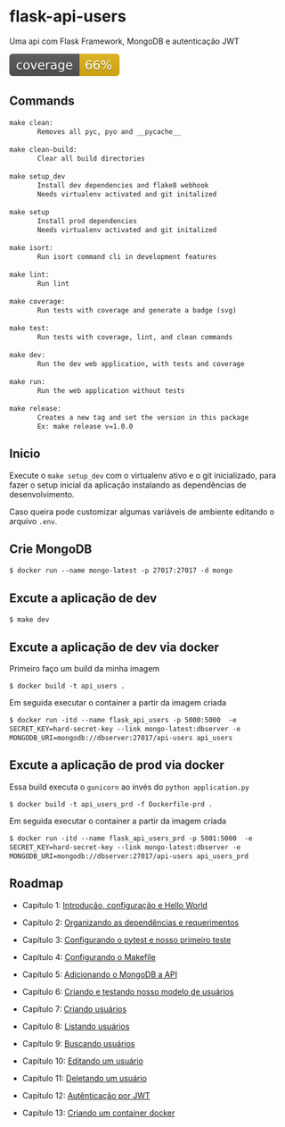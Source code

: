 # flask-api-users

Uma api com Flask Framework, MongoDB e autenticação JWT

![coverage](./static/coverage.svg)

## Commands

```shell
make clean:
       Removes all pyc, pyo and __pycache__

make clean-build:
       Clear all build directories

make setup_dev
       Install dev dependencies and flake8 webhook
       Needs virtualenv activated and git initalized

make setup
       Install prod dependencies
       Needs virtualenv activated and git initalized

make isort:
       Run isort command cli in development features

make lint:
       Run lint

make coverage:
       Run tests with coverage and generate a badge (svg)

make test:
       Run tests with coverage, lint, and clean commands

make dev:
       Run the dev web application, with tests and coverage

make run:
       Run the web application without tests

make release:
       Creates a new tag and set the version in this package
       Ex: make release v=1.0.0
```
## Inicio

Execute o `make setup_dev` com o virtualenv ativo e o git inicializado, para fazer o setup inicial da aplicação instalando as dependências de desenvolvimento.

Caso queira pode customizar algumas variáveis de ambiente editando o arquivo `.env`.


## Crie MongoDB

```shell
$ docker run --name mongo-latest -p 27017:27017 -d mongo
```

## Excute a aplicação de dev

```shell
$ make dev
```

## Excute a aplicação de dev via docker

Primeiro faço um build da minha imagem

```shell
$ docker build -t api_users .
```

Em seguida executar o container a partir da imagem criada

```shell
$ docker run -itd --name flask_api_users -p 5000:5000  -e SECRET_KEY=hard-secret-key --link mongo-latest:dbserver -e MONGODB_URI=mongodb://dbserver:27017/api-users api_users
```

## Excute a aplicação de prod via docker

Essa build executa o `gunicorn` ao invés do `python application.py`

```shell
$ docker build -t api_users_prd -f Dockerfile-prd .
```

Em seguida executar o container a partir da imagem criada

```shell
$ docker run -itd --name flask_api_users_prd -p 5001:5000  -e SECRET_KEY=hard-secret-key --link mongo-latest:dbserver -e MONGODB_URI=mongodb://dbserver:27017/api-users api_users_prd
```

## Roadmap

* Capítulo 1: [Introdução, configuração e Hello World](https://www.lucassimon.com.br/2018/06/serie-api-em-flask---parte-1---introducao-configuracao-e-hello-world/)

* Capítulo 2: [Organizando as dependências e requerimentos](https://lucassimon.com.br/2018/06/serie-api-em-flask---parte-2---organizando-as-dependencias-e-requerimentos/)

* Capítulo 3: [Configurando o pytest e nosso primeiro teste](https://lucassimon.com.br/2018/06/serie-api-em-flask---parte-3---configurando-o-pytest-e-nosso-primeiro-teste/)

* Capítulo 4: [Configurando o Makefile](https://lucassimon.com.br/2018/06/serie-api-em-flask---parte-4---configurando-o-makefile/)

* Capítulo 5: [Adicionando o MongoDB a API](https://lucassimon.com.br/2018/07/serie-api-em-flask---parte-5---mongodb/)

* Capítulo 6: [Criando e testando nosso modelo de usuários](https://lucassimon.com.br/2018/10/serie-api-em-flask---parte-6---criando-e-testando-nosso-modelo-de-usuarios/)

* Capítulo 7: [Criando usuários](https://lucassimon.com.br/2018/10/serie-api-em-flask---parte-7---criando-usuarios/)

* Capítulo 8: [Listando usuários](https://lucassimon.com.br/2018/10/serie-api-em-flask---parte-8---listando-usuarios/)

* Capítulo 9: [Buscando usuários](https://lucassimon.com.br/2018/10/serie-api-em-flask---parte-9---buscando-usuarios/)

* Capítulo 10: [Editando um usuário](https://lucassimon.com.br/2018/10/serie-api-em-flask---parte-10---editando-um-usuario/)

* Capítulo 11: [Deletando um usuário](https://lucassimon.com.br/2018/10/serie-api-em-flask---parte-11---deletando-um-usuario/)

* Capítulo 12: [Autênticação por JWT](https://lucassimon.com.br/2018/10/serie-api-em-flask---parte-12---autenticacao-por-jwt/)

* Capítulo 13: [Criando um container docker](https://lucassimon.com.br/2018/10/serie-api-em-flask---parte-13---criando-um-container-docker/)
